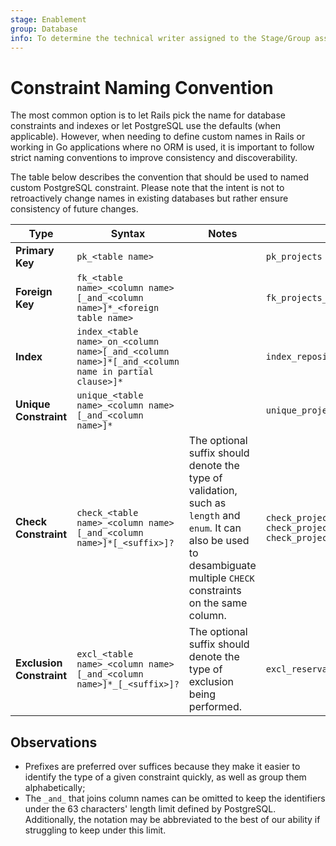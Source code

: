 ```yaml
---
stage: Enablement
group: Database
info: To determine the technical writer assigned to the Stage/Group associated with this page, see https://about.gitlab.com/handbook/engineering/ux/technical-writing/#designated-technical-writers
---
```


# Constraint Naming Convention

The most common option is to let Rails pick the name for database constraints and indexes or let PostgreSQL use the defaults (when applicable). However, when needing to define custom names in Rails or working in Go applications where no ORM is used, it is important to follow strict naming conventions to improve consistency and discoverability.

The table below describes the convention that should be used to named custom PostgreSQL constraint. Please note that the intent is not to retroactively change names in existing databases but rather ensure consistency of future changes.

| Type                     | Syntax                                                                                            | Notes                                                                                                                                                                       | Examples                                                                                                          |
|--------------------------|---------------------------------------------------------------------------------------------------|-----------------------------------------------------------------------------------------------------------------------------------------------------------------------------|-------------------------------------------------------------------------------------------------------------------|
| **Primary Key**          | `pk_<table name>`                                                                                 |                                                                                                                                                                             | `pk_projects`                                                                                                     |
| **Foreign Key**          | `fk_<table name>_<column name>[_and_<column name>]*_<foreign table name>`                         |                                                                                                                                                                             | `fk_projects_group_id_groups`                                                                                     |
| **Index**                | `index_<table name>_on_<column name>[_and_<column name>]*[_and_<column name in partial clause>]*` |                                                                                                                                                                             | `index_repositories_on_group_id`                                                                                  |
| **Unique Constraint**    | `unique_<table name>_<column name>[_and_<column name>]*`                                          |                                                                                                                                                                             | `unique_projects_group_id_and_name`                                                                               |
| **Check Constraint**     | `check_<table name>_<column name>[_and_<column name>]*[_<suffix>]?`                               | The optional suffix should denote the type of validation, such as `length` and `enum`. It can also be used to desambiguate multiple `CHECK` constraints on the same column. | `check_projects_name_length`<br />`check_projects_type_enum`<br />`check_projects_admin1_id_and_admin2_id_differ` |
| **Exclusion Constraint** | `excl_<table name>_<column name>[_and_<column name>]*_[_<suffix>]?`                               | The optional suffix should denote the type of exclusion being performed.                                                                                                    | `excl_reservations_start_at_end_at_no_overlap`                                                                    |

## Observations

- Prefixes are preferred over suffices because they make it easier to identify the type of a given constraint quickly, as well as group them alphabetically;
- The `_and_` that joins column names can be omitted to keep the identifiers under the 63 characters' length limit defined by PostgreSQL. Additionally, the notation may be abbreviated to the best of our ability if struggling to keep under this limit.
